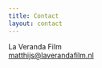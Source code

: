 ```yaml
---
title: Contact
layout: contact
---
```


La Veranda Film\
[matthijs@laverandafilm.nl](mailto:matthijs@laverandafilm.nl)